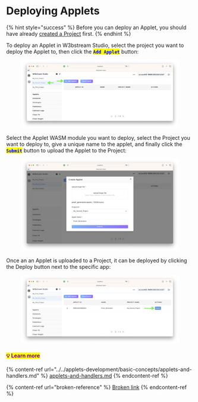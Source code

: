 # Deploying Applets

{% hint style="success" %}
Before you can deploy an Applet, you should have already [created a Project](creating-projects.md) first.
{% endhint %}

To deploy an Applet in W3bstream Studio, select the project you want to deploy the Applet to, then click the <mark style="color:blue;">**`Add Applet`**</mark> button:

<figure><img src="../../.gitbook/assets/image (21).png" alt=""><figcaption></figcaption></figure>

Select the Applet WASM module you want to deploy, select the Project you want to deploy to, give a unique name to the applet, and finally click the <mark style="color:blue;">**`Submit`**</mark> button to upload the Applet to the Project:

<figure><img src="../../.gitbook/assets/image (9).png" alt=""><figcaption></figcaption></figure>

Once an an Applet is uploaded to a Project, it can be deployed by clicking the Deploy button next to the specific app:

<figure><img src="../../.gitbook/assets/image (28).png" alt=""><figcaption></figcaption></figure>

#### <mark style="color:purple;">**💡**</mark> <mark style="color:purple;"></mark><mark style="color:purple;">Learn more</mark>

{% content-ref url="../../applets-development/basic-concepts/applets-and-handlers.md" %}
[applets-and-handlers.md](../../applets-development/basic-concepts/applets-and-handlers.md)
{% endcontent-ref %}

{% content-ref url="broken-reference" %}
[Broken link](broken-reference)
{% endcontent-ref %}
